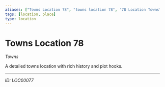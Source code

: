 ```yaml
---
aliases: ["Towns Location 78", "towns location 78", "78 Location Towns"]
tags: [location, place]
type: location
---
```


# Towns Location 78

*Towns*

A detailed towns location with rich history and plot hooks.

---
*ID: LOC00077*